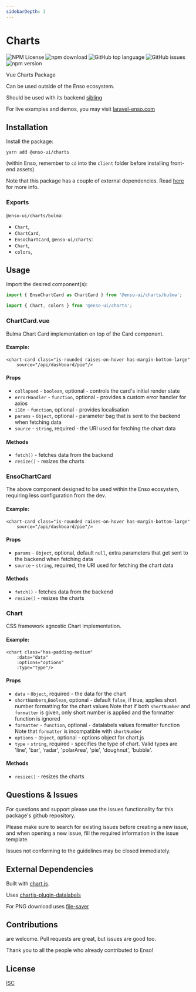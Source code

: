 ```yaml
---
sidebarDepth: 3
---
```


# Charts

![NPM License](https://img.shields.io/npm/l/@enso-ui/charts.svg)
![npm download](https://img.shields.io/npm/dm/@enso-ui/charts.svg)
![GitHub top language](https://img.shields.io/github/languages/top/enso-ui/charts.svg)
![GitHub issues](https://img.shields.io/github/issues/enso-ui/charts.svg)
![npm version](https://img.shields.io/npm/v/@enso-ui/charts.svg)

Vue Charts Package

Can be used outside of the Enso ecosystem.

Should be used with its backend [sibling](https://github.com/laravel-enso/Charts)

For live examples and demos, you may visit [laravel-enso.com](https://www.laravel-enso.com)

## Installation

Install the package:
```
yarn add @enso-ui/charts
```

(within Enso, remember to `cd` into the `client` folder before installing front-end assets)

Note that this package has a couple of external dependencies. 
Read [here](https://docs.laravel-enso.com/frontend/#other-dependencies) for more info.

### Exports

`@enso-ui/charts/bulma`:
- `Chart`,
- `ChartCard`,
- `EnsoChartCard`,
`@enso-ui/charts`:
- `Chart`,
- `colors`,

## Usage
Import the desired component(s):
```js
import { EnsoChartCard as ChartCard } from '@enso-ui/charts/bulma';
```

```js
import { Chart, colors } from '@enso-ui/charts';
```

### ChartCard.vue

Bulma Chart Card implementation on top of the Card component.

#### Example:
```vue
<chart-card class="is-rounded raises-on-hover has-margin-bottom-large"
    source="/api/dashboard/pie"/>
```

#### Props
- `collapsed` - `boolean`, optional - controls the card's initial render state
- `errorHandler` - `function`, optional - provides a custom error handler for axios
- `i18n` - `function`, optional - provides localisation
- `params` - `Object`, optional - parameter bag that is sent to the backend when fetching data
- `source` - `string`, required - the URI used for fetching the chart data
 
#### Methods
- `fetch()` - fetches data from the backend
- `resize()` - resizes the charts

### EnsoChartCard

The above component designed to be used within the Enso ecosystem, requiring less configuration from the dev. 

#### Example:
```vue
<chart-card class="is-rounded raises-on-hover has-margin-bottom-large"
    source="/api/dashboard/pie"/>
```

#### Props
- `params` - `Object`, optional, default `null`, extra parameters that get sent to the backend when fetching data
- `source` - `string`, required, the URI used for fetching the chart data

#### Methods
- `fetch()` - fetches data from the backend
- `resize()` - resizes the charts

### Chart

CSS framework agnostic Chart implementation.

#### Example:
```vue
<chart class="has-padding-medium"
    :data="data"
    :options="options"
    :type="type"/>
```

#### Props
- `data` - `Object`, required - the data for the chart
- `shortNumbers`,`Boolean`, optional - default `false`, if true, applies short number formatting for the chart values
    Note that if both `shortNumber` and `formatter` is given, only short number is applied and the formatter 
    function is ignored
- `formatter` - `function`, optional - datalabels values formatter function
    Note that `formatter` is incompatible with `shortNumber` 
- `options` - `Object`, optional - options object for chart.js
- `type` - `string`, required - specifies the type of chart.  Valid types are 'line', 'bar', 'radar', 'polarArea', 'pie', 'doughnut', 'bubble'.
 
#### Methods
- `resize()` - resizes the charts

## Questions & Issues

For questions and support please use the issues functionality
for this package's github repository.

Please make sure to search for existing issues before creating a new issue,
and when opening a new issue, fill the required information in the issue template.

Issues not conforming to the guidelines may be closed immediately.

## External Dependencies

Built with [chart.js](https://www.chartjs.org/docs/latest/).

Uses [chartjs-plugin-datalabels](https://chartjs-plugin-datalabels.netlify.com/)

For PNG download uses [file-saver](https://github.com/eligrey/FileSaver.js#readme)

## Contributions

are welcome. Pull requests are great, but issues are good too.

Thank you to all the people who already contributed to Enso!

## License

[ISC](https://opensource.org/licenses/ISC)
